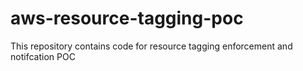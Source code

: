 # aws-resource-tagging-poc
This repository contains code for resource tagging enforcement and notifcation POC

